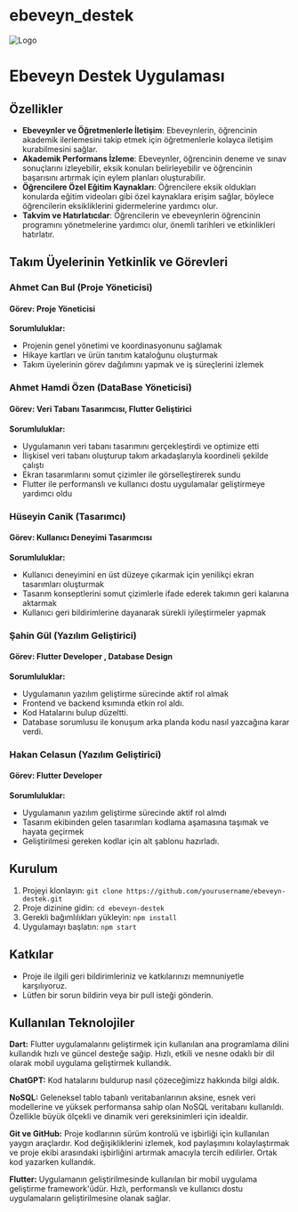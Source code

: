 
# ebeveyn_destek

![Logo](https://github.com/Sahingulk/Ebeveyn_Destek/assets/73434957/ed1a8956-23b0-43b4-b088-12be6e82a234)
<html lang="tr">
<head>
    <meta charset="UTF-8">
    <meta name="viewport" content="width=device-width, initial-scale=1.0">
   
</head>
<body>
    <h1>Ebeveyn Destek Uygulaması</h1>
<p>
        <h2>Özellikler</h2>
    <ul>
        <li><strong>Ebeveynler ve Öğretmenlerle İletişim</strong>: Ebeveynlerin, öğrencinin akademik ilerlemesini takip etmek için öğretmenlerle kolayca iletişim kurabilmesini sağlar.</li>
        <li><strong>Akademik Performans İzleme</strong>: Ebeveynler, öğrencinin deneme ve sınav sonuçlarını izleyebilir, eksik konuları belirleyebilir ve öğrencinin başarısını artırmak için eylem planları                 oluşturabilir.</li>
        <li><strong>Öğrencilere Özel Eğitim Kaynakları</strong>: Öğrencilere eksik oldukları konularda eğitim videoları gibi özel kaynaklara erişim sağlar, böylece öğrencilerin eksikliklerini gidermelerine                     yardımcı olur.</li>
        <li><strong>Takvim ve Hatırlatıcılar</strong>: Öğrencilerin ve ebeveynlerin öğrencinin programını yönetmelerine yardımcı olur, önemli tarihleri ve etkinlikleri hatırlatır.</li>
    </ul>
<p>
       
</head>
<body>
<h2>Takım Üyelerinin Yetkinlik ve Görevleri</h2><p> <p> 
<h3>Ahmet Can Bul (Proje Yöneticisi)</h3>
    <h4>Görev: Proje Yöneticisi</h4>
    <p><strong>Sorumluluklar:</strong></p>
    <ul>
        <li>Projenin genel yönetimi ve koordinasyonunu sağlamak</li>
        <li>Hikaye kartları ve ürün tanıtım kataloğunu oluşturmak</li>
        <li>Takım üyelerinin görev dağılımını yapmak ve iş süreçlerini izlemek</li>
    </ul>
    <h3>Ahmet Hamdi Özen (DataBase Yöneticisi) </h3>
    <h4>Görev: Veri Tabanı Tasarımcısı, Flutter Geliştirici</h4>
    <p><strong>Sorumluluklar:</strong></p>
    <ul>
        <li>Uygulamanın veri tabanı tasarımını gerçekleştirdi ve optimize etti</li>
        <li>İlişkisel veri tabanı oluşturup takım arkadaşlarıyla koordineli şekilde çalıştı</li>
        <li>Ekran tasarımlarını somut çizimler ile görselleştirerek sundu</li>
        <li>Flutter ile performanslı ve kullanıcı dostu uygulamalar geliştirmeye yardımcı oldu</li>
    </ul>

   <h3>Hüseyin Canik (Tasarımcı)</h3>
    <h4>Görev: Kullanıcı Deneyimi Tasarımcısı</h4>
    <p><strong>Sorumluluklar:</strong></p>
    <ul>
        <li>Kullanıcı deneyimini en üst düzeye çıkarmak için yenilikçi ekran tasarımları oluşturmak</li>
        <li>Tasarım konseptlerini somut çizimlerle ifade ederek takımın geri kalanına aktarmak</li>
        <li>Kullanıcı geri bildirimlerine dayanarak sürekli iyileştirmeler yapmak</li>
    </ul>

   

   <h3>Şahin Gül (Yazılım Geliştirici) </h3>
    <h4>Görev: Flutter Developer , Database Design</h4>
    <p><strong>Sorumluluklar:</strong></p>
    <ul>
        <li>Uygulamanın yazılım geliştirme sürecinde aktif rol almak</li>
        <li>Frontend ve backend ksımında etkin rol aldı.</li>
        <li>Kod Hatalarını bulup düzeltti.</li>
        <li>Database sorumlusu ile konuşum arka planda kodu nasıl yazcağına karar verdi.</li>
        </ul>

 <h3>Hakan Celasun (Yazılım Geliştirici)</h3>
    <h4>Görev: Flutter Developer</h4>
    <p><strong>Sorumluluklar:</strong></p>
    <ul>
        <li>Uygulamanın yazılım geliştirme sürecinde aktif rol almdı</li>
        <li>Tasarım ekibinden gelen tasarımları kodlama aşamasına taşımak ve hayata geçirmek</li>
        <li>Geliştirilmesi gereken kodlar için alt şablonu hazırladı.</li>
      </ul>
    <h2>Kurulum</h2>
    <ol>
        <li>Projeyi klonlayın: <code>git clone https://github.com/yourusername/ebeveyn-destek.git</code></li>
        <li>Proje dizinine gidin: <code>cd ebeveyn-destek</code></li>
        <li>Gerekli bağımlılıkları yükleyin: <code>npm install</code></li>
        <li>Uygulamayı başlatın: <code>npm start</code></li>
    </ol>
<p>
    <h2>Katkılar</h2>
    <ul>
        <li>Proje ile ilgili geri bildirimleriniz ve katkılarınızı memnuniyetle karşılıyoruz.</li>
        <li>Lütfen bir sorun bildirin veya bir pull isteği gönderin.</li>
    </ul>
<p>
    <h2>Kullanılan Teknolojiler
</h2>
    <p>
    <strong>Dart:</strong> Flutter uygulamalarını geliştirmek için kullanılan ana programlama dilini kullandık hızlı ve güncel desteğe sağip. Hızlı, etkili ve nesne odaklı bir dil olarak mobil uygulama geliştirmek kullandık.
</p>

<p>
    <strong>ChatGPT:</strong> Kod hatalarını buldurup nasıl çözeceğimizz hakkında bilgi aldık.
    
</p>

<p>
    <strong>NoSQL:</strong> Geleneksel tablo tabanlı veritabanlarının aksine, esnek veri modellerine ve yüksek performansa sahip olan NoSQL veritabanı kullanıldı. Özellikle büyük ölçekli ve dinamik veri gereksinimleri için idealdir.
</p>

<p>
    <strong>Git ve GitHub:</strong> Proje kodlarının sürüm kontrolü ve işbirliği için kullanılan yaygın araçlardır. Kod değişikliklerini izlemek, kod paylaşımını kolaylaştırmak ve proje ekibi arasındaki işbirliğini artırmak amacıyla tercih edilirler. Ortak kod yazarken kullandık.
</p>

   <p>
            <strong>Flutter:</strong> Uygulamanın geliştirilmesinde kullanılan bir mobil uygulama geliştirme framework'üdür. Hızlı, performanslı ve kullanıcı dostu uygulamaların geliştirilmesine olanak sağlar.
        </p>
</body>
</html>
